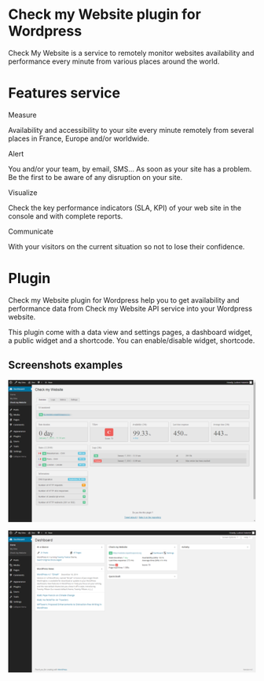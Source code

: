 Check my Website plugin for Wordpress
=====================================
Check My Website is a service to remotely monitor websites availability and performance every minute from various places around the world.

# Features service

Measure

Availability and accessibility to your site every minute remotely from several places in France, Europe and/or worldwide.

Alert

You and/or your team, by email, SMS… As soon as your site has a problem. Be the first to be aware of any disruption on your site.

Visualize

Check the key performance indicators (SLA, KPI) of your web site in the console and with complete reports.

Communicate

With your visitors on the current situation so not to lose their confidence.

# Plugin

Check my Website plugin for Wordpress help you to get availability and performance data from Check my Website API service into your Wordpress website.

This plugin come with a data view and settings pages, a dashboard widget, a public widget and a shortcode. You can enable/disable widget, shortcode.

## Screenshots examples

![Check my Website Dashboard](assets/screenshot-1.png "Check my Website Dashboard page")

![Check my Website Dashboard widget](assets/screenshot-2.png "Check my Website Dashboard widget")